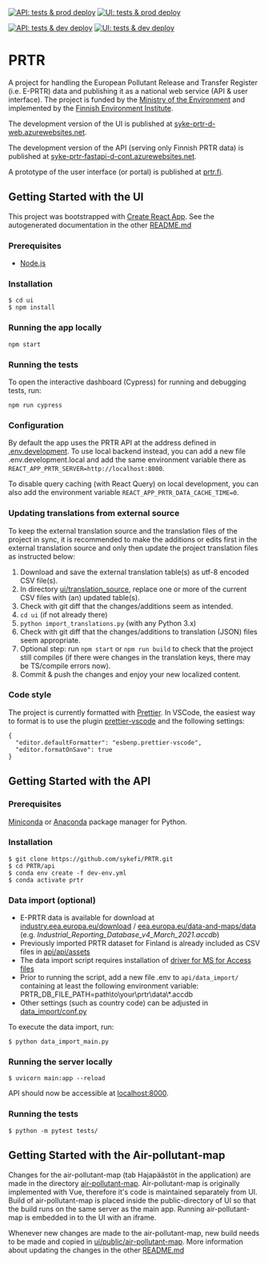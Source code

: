 [![API: tests & prod deploy](https://github.com/sykefi/PRTR/workflows/API%3A%20tests%20%26%20prod%20deploy/badge.svg)](https://github.com/sykefi/PRTR/actions)
[![UI: tests & prod deploy](https://github.com/sykefi/PRTR/workflows/UI%3A%20tests%20%26%20prod%20deploy/badge.svg)](https://github.com/sykefi/PRTR/actions)

[![API: tests & dev deploy](https://github.com/sykefi/PRTR/workflows/API%3A%20tests%20%26%20dev%20deploy/badge.svg)](https://github.com/sykefi/PRTR/actions)
[![UI: tests & dev deploy](https://github.com/sykefi/PRTR/workflows/UI%3A%20tests%20%26%20dev%20deploy/badge.svg)](https://github.com/sykefi/PRTR/actions)

# PRTR

A project for handling the European Pollutant Release and Transfer Register (i.e. E-PRTR) data and publishing it as a national web service (API & user interface). The project is funded by the [Ministry of the Environment](https://ym.fi/en/front-page) and implemented by the [Finnish Environment Institute](https://www.syke.fi/en-US).

The development version of the UI is published at [syke-prtr-d-web.azurewebsites.net](https://syke-prtr-d-web.azurewebsites.net/).

The development version of the API (serving only Finnish PRTR data) is published at [syke-prtr-fastapi-d-cont.azurewebsites.net](https://syke-prtr-fastapi-d-cont.azurewebsites.net/docs).

A prototype of the user interface (or portal) is published at [prtr.fi](http://prtr.fi/).

## Getting Started with the UI

This project was bootstrapped with [Create React App](https://github.com/facebook/create-react-app). See the autogenerated documentation in the other [README.md](ui/README.md)

### Prerequisites

- [Node.js](https://nodejs.org/en/)

### Installation

```
$ cd ui
$ npm install
```

### Running the app locally

`npm start`

### Running the tests

To open the interactive dashboard (Cypress) for running and debugging tests, run:

`npm run cypress`

### Configuration

By default the app uses the PRTR API at the address defined in [.env.development](ui/.env.development). To use local backend instead, you can add a new file .env.development.local and add the same environment variable there as `REACT_APP_PRTR_SERVER=http://localhost:8000`.

To disable query caching (with React Query) on local development, you can also add the environment variable `REACT_APP_PRTR_DATA_CACHE_TIME=0`.

### Updating translations from external source

To keep the external translation source and the translation files of the project in sync, it is recommended to make the additions or edits first in the external translation source and only then update the project translation files as instructed below:

1. Download and save the external translation table(s) as utf-8 encoded CSV file(s).
2. In directory [ui/translation_source](ui/translation_source), replace one or more of the current CSV files with (an) updated table(s).
3. Check with git diff that the changes/additions seem as intended.
4. `cd ui` (if not already there)
5. `python import_translations.py` (with any Python 3.x)
6. Check with git diff that the changes/additions to translation (JSON) files seem appropriate.
7. Optional step: run `npm start` or `npm run build` to check that the project still compiles (if there were changes in the translation keys, there may be TS/compile errors now).
8. Commit & push the changes and enjoy your new localized content.

### Code style

The project is currently formatted with [Prettier](https://prettier.io/). In VSCode, the easiest way to format is to use the plugin [prettier-vscode](https://marketplace.visualstudio.com/items?itemName=esbenp.prettier-vscode) and the following settings:

```
{
  "editor.defaultFormatter": "esbenp.prettier-vscode",
  "editor.formatOnSave": true
}
```

## Getting Started with the API

### Prerequisites

[Miniconda](https://docs.conda.io/en/latest/miniconda.html) or [Anaconda](https://www.anaconda.com/products/individual) package manager for Python.

### Installation

```
$ git clone https://github.com/sykefi/PRTR.git
$ cd PRTR/api
$ conda env create -f dev-env.yml
$ conda activate prtr
```

### Data import (optional)

- E-PRTR data is available for download at [industry.eea.europa.eu/download](https://industry.eea.europa.eu/download) / [eea.europa.eu/data-and-maps/data](https://www.eea.europa.eu/data-and-maps/data/industrial-reporting-under-the-industrial-3) (e.g. _Industrial_Reporting_Database_v4_March_2021.accdb_)
- Previously imported PRTR dataset for Finland is already included as CSV files in [api/api/assets](api/api/assets)
- The data import script requires installation of [driver for MS for Access files](https://www.microsoft.com/en-us/download/details.aspx?id=54920)
- Prior to running the script, add a new file .env to `api/data_import/` containing at least the following environment variable: PRTR_DB_FILE_PATH=path\to\your\prtr\data\\\*.accdb
- Other settings (such as country code) can be adjusted in [data_import/conf.py](api/data_import/conf.py)

To execute the data import, run:

```
$ python data_import_main.py
```

### Running the server locally

```
$ uvicorn main:app --reload
```

API should now be accessible at [localhost:8000](http://localhost:8000/).

### Running the tests

```
$ python -m pytest tests/
```

## Getting Started with the Air-pollutant-map

Changes for the air-pollutant-map (tab Hajapäästöt in the application) are made in the directory [air-pollutant-map](air-pollutant-map). Air-pollutant-map is originally implemented with Vue, therefore it's code is maintained separately from UI. Build of air-pollutant-map is placed inside the public-directory of UI so that the build runs on the same server as the main app. Running air-pollutant-map is embedded in to the UI with an iframe.

Whenever new changes are made to the air-pollutant-map, new build needs to be made and copied in [ui/public/air-pollutant-map](ui/public/air-pollutant-map). More information about updating the changes in the other [README.md](air-pollutant-map/README.md)